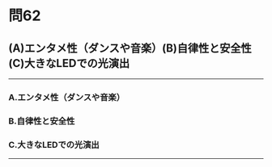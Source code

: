 # 問62
## (A)エンタメ性（ダンスや音楽）(B)自律性と安全性(C)大きなLEDでの光演出

---

### A.エンタメ性（ダンスや音楽）
### B.自律性と安全性
### C.大きなLEDでの光演出

<p id=answer style="Display:none;"></p>

---
